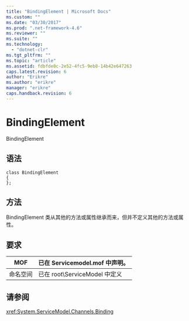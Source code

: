 ```yaml
---
title: "BindingElement | Microsoft Docs"
ms.custom: ""
ms.date: "03/30/2017"
ms.prod: ".net-framework-4.6"
ms.reviewer: ""
ms.suite: ""
ms.technology: 
  - "dotnet-clr"
ms.tgt_pltfrm: ""
ms.topic: "article"
ms.assetid: fdbfde0c-2e52-4fc5-9eb8-14b42e647263
caps.latest.revision: 6
author: "Erikre"
ms.author: "erikre"
manager: "erikre"
caps.handback.revision: 6
---
```

# BindingElement
BindingElement  
  
## 语法  
  
```  
class BindingElement  
{  
};  
```  
  
## 方法  
 BindingElement 类从其他的方法或属性继承而来，但并不定义其他的方法或属性。  
  
## 要求  
  
|MOF|已在 Servicemodel.mof 中声明。|  
|---------|------------------------------|  
|命名空间|已在 root\\ServiceModel 中定义|  
  
## 请参阅  
 <xref:System.ServiceModel.Channels.Binding>